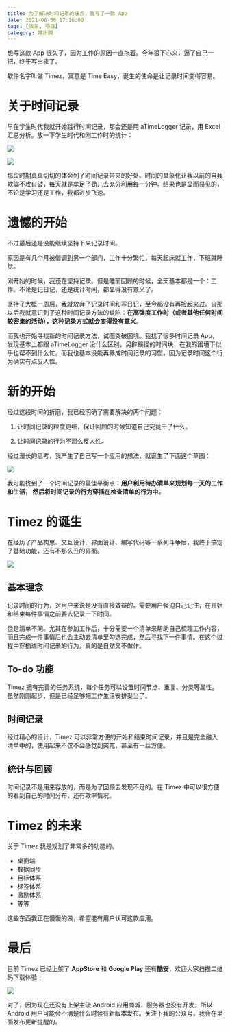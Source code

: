 ```yaml
---
title: 为了解决时间记录的痛点，我写了一款 App
date: 2021-06-30 17:16:00
tags: [效率, 项目]
category: 瞎折腾
---
```

想写这款 App 很久了，因为工作的原因一直拖着。今年狠下心来，逼了自己一把，终于写出来了。

软件名字叫做 Timez，寓意是 Time Easy，诞生的使命是让记录时间变得容易。

# 关于时间记录

早在学生时代我就开始践行时间记录，那会还是用 aTimeLogger 记录，用 Excel 汇总分析。放一下学生时代和刚工作时的统计：

![](https://i.loli.net/2021/06/30/vjMo19Bp2OH3QKI.png)

![](https://i.loli.net/2021/06/30/f2jt4eovXykZYHE.png)

那段时期真真切切的体会到了时间记录带来的好处。时间的具象化让我以前的自我欺骗不攻自破，每天就是牟足了劲儿去充分利用每一分钟。结果也是显而易见的，不论是学习还是工作，我都进步飞速。

# 遗憾的开始

不过最后还是没能继续坚持下来记录时间。

原因是有几个月被借调到另一个部门，工作十分繁忙，每天起床就工作，下班就睡觉。

刚开始的时候，我还在坚持记录。但是睡前回顾的时候，全天基本都是一个：工作。不论是记日记，还是统计时间，都显得没有意义了。

坚持了大概一周后，我就放弃了记录时间和写日记，至今都没有再捡起来过。自那以后我就意识到了这种时间记录方法的缺陷：**在高强度工作时（或者其他任何时间较密集的活动），这种记录方式就会变得没有意义**。

而我也开始寻找新的时间记录方法，试图突破困境。我找了很多时间记录 App，发现基本上都跟 aTimeLogger 没什么区别，另辟蹊径的时间块，在我的困境下似乎也帮不到什么忙。而我也基本没能再养成时间记录的习惯，因为记录时间这个行为确实有点反人性。

# 新的开始

经过这段时间的折磨，我已经明确了需要解决的两个问题：

1. 让时间记录的粒度更细，保证回顾的时候知道自己究竟干了什么。

2. 让时间记录的行为不那么反人性。

经过漫长的思考，我产生了自己写一个应用的想法，就诞生了下面这个草图：

![](https://i.loli.net/2021/06/30/exk8QoFvCYgjIbB.png)

我可能找到了一个时间记录的最佳平衡点：**用户利用待办清单来规划每一天的工作和生活， 然后将时间记录的行为穿插在检查清单的行为中。**

# Timez 的诞生

在经历了产品构思、交互设计、界面设计、编写代码等一系列斗争后，我终于搞定了基础功能，还有不那么丑的界面。

![](https://i.loli.net/2021/06/30/OWCioEn6qNH72KP.png)

## 基本理念

记录时间的行为，对用户来说是没有直接效益的。需要用户强迫自己记住，在开始和结束每件事情之前要去记录一下时间。

但是清单不同。尤其在参加工作后，十分需要一个清单来帮助自己梳理工作内容，而且完成一件事情后也会主动去清单里勾选完成，然后寻找下一件事情。在这个过程中穿插进时间记录的行为，真的是自然又不做作。

## To-do 功能

Timez 拥有完善的任务系统，每个任务可以设置时间节点、重复、分类等属性。虽然刚刚起步，但是已经足够把工作生活安排妥当了。

## 时间记录

经过精心的设计，Timez 可以非常方便的开始和结束时间记录，并且是完全融入清单中的，使用起来不仅不会感觉到突兀，甚至有一丝方便。

## 统计与回顾

时间记录不是用来存放的，而是为了回顾去发现不足的。在 Timez 中可以很方便的看到自己的时间分布，还有效率情况。

# Timez 的未来

关于 Timez 我是规划了非常多的功能的。

- 桌面端
- 数据同步
- 目标体系
- 标签体系
- 激励体系
- 等等

这些东西我正在慢慢的做，希望能有用户认可这款应用。

# 最后

目前 Timez 已经上架了 **AppStore** 和 **Google Play** 还有**酷安**，欢迎大家扫描二维码下载体验！

![](https://i.loli.net/2021/06/30/9MyQAioqpDl7xhw.png)

对了，因为现在还没有上架主流 Android 应用商城，服务器也没有开发，所以 Android 用户可能会不清楚什么时候有新版本发布。关注下我的公众号，我会在里面发布更新提醒的。